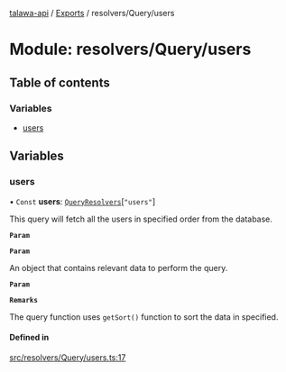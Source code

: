 [talawa-api](../README.md) / [Exports](../modules.md) / resolvers/Query/users

# Module: resolvers/Query/users

## Table of contents

### Variables

- [users](resolvers_Query_users.md#users)

## Variables

### users

• `Const` **users**: [`QueryResolvers`](types_generatedGraphQLTypes.md#queryresolvers)[``"users"``]

This query will fetch all the users in specified order from the database.

**`Param`**

**`Param`**

An object that contains relevant data to perform the query.

**`Param`**

**`Remarks`**

The query function uses `getSort()` function to sort the data in specified.

#### Defined in

[src/resolvers/Query/users.ts:17](https://github.com/PalisadoesFoundation/talawa-api/blob/1432ce3/src/resolvers/Query/users.ts#L17)
